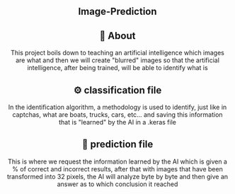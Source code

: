 <div align='center'>

##   **Image-Prediction**
  
## 📒 **About**
This project boils down to teaching an artificial intelligence which images are what and then we will create "blurred" images so that the artificial intelligence, after being trained, will be able to identify what is
## ⚙️ **classification file**
In the identification algorithm, a methodology is used to identify, just like in captchas, what are boats, trucks, cars, etc... and saving this information that is "learned" by the AI ​​in a .keras file

## 🤖 **prediction file**
This is where we request the information learned by the AI ​​which is given a % of correct and incorrect results, after that with images that have been transformed into 32 pixels, the AI ​​will analyze byte by byte and then give an answer as to which conclusion it reached
